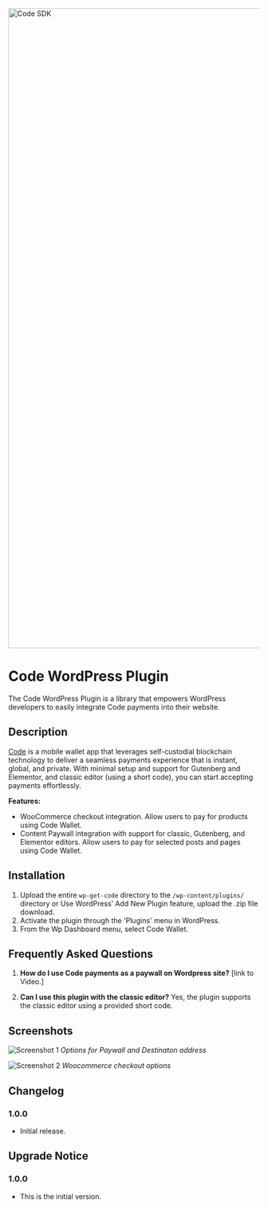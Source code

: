 <img width="1280" alt="Code SDK" src="https://github.com/code-payments/code-sdk/assets/623790/78166c02-1d24-49b0-ae95-13f5aaff15b2">


# Code WordPress Plugin

The Code WordPress Plugin is a library that empowers WordPress developers to easily integrate Code payments into their website.

## Description

[Code](https://getcode.com) is a mobile wallet app that leverages self-custodial blockchain technology to deliver a seamless payments experience that is instant, global, and private. With minimal setup and support for Gutenberg and Elementor, and classic editor (using a short code), you can start accepting payments effortlessly.

**Features:**
- WooCommerce checkout integration. Allow users to pay for products using Code Wallet.
- Content Paywall integration with support for classic, Gutenberg, and Elementor editors. Allow users to pay for selected posts and pages using Code Wallet.

## Installation

1. Upload the entire `wp-get-code` directory to the `/wp-content/plugins/` directory or Use WordPress’ Add New Plugin feature, upload the .zip file download.
2. Activate the plugin through the 'Plugins' menu in WordPress.
3. From the Wp Dashboard menu, select Code Wallet. 

## Frequently Asked Questions

1. **How do I use Code payments as a paywall on Wordpress site?**
   [link to Video.]

2. **Can I use this plugin with the classic editor?**
   Yes, the plugin supports the classic editor using a provided short code.


## Screenshots

![Screenshot 1](assets/screenshot-1.png)
*Options for Paywall and Destinaton address*

![Screenshot 2](assets/screenshot-2.png)
*Woocommerce checkout options*

## Changelog

### 1.0.0
- Initial release.

## Upgrade Notice

### 1.0.0
- This is the initial version.
